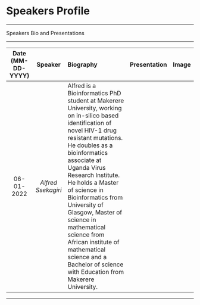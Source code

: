 # Speakers Profile
---


Speakers Bio and Presentations

---
Date (MM-DD-YYYY)| Speaker | Biography | Presentation | Image
:---: | :---: | :--- | :--- | :--- 
06-01-2022| *Alfred Ssekagiri* | Alfred is a Bioinformatics PhD student at Makerere University, working on in-silico based identification of novel HIV-1 drug resistant mutations. He doubles as a bioinformatics associate at Uganda Virus Research Institute. He holds a Master of science in Bioinformatics from University of Glasgow, Master of science in mathematical science from African institute of mathematical science and a Bachelor of science with Education from Makerere University. | |

---
